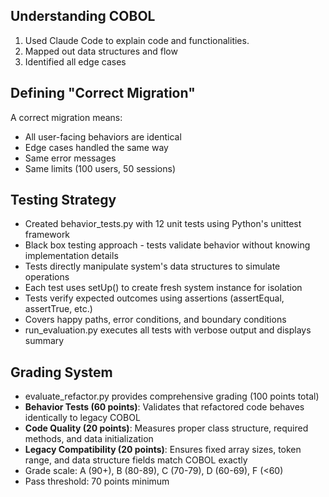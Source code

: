 ## Understanding COBOL
1. Used Claude Code to explain code and functionalities.
2. Mapped out data structures and flow
3. Identified all edge cases

## Defining "Correct Migration"
A correct migration means:
- All user-facing behaviors are identical
- Edge cases handled the same way
- Same error messages
- Same limits (100 users, 50 sessions)

## Testing Strategy
- Created behavior_tests.py with 12 unit tests using Python's unittest framework
- Black box testing approach - tests validate behavior without knowing implementation details
- Tests directly manipulate system's data structures to simulate operations
- Each test uses setUp() to create fresh system instance for isolation
- Tests verify expected outcomes using assertions (assertEqual, assertTrue, etc.)
- Covers happy paths, error conditions, and boundary conditions
- run_evaluation.py executes all tests with verbose output and displays summary

## Grading System
- evaluate_refactor.py provides comprehensive grading (100 points total)
- **Behavior Tests (60 points)**: Validates that refactored code behaves identically to legacy COBOL
- **Code Quality (20 points)**: Measures proper class structure, required methods, and data initialization
- **Legacy Compatibility (20 points)**: Ensures fixed array sizes, token range, and data structure fields match COBOL exactly
- Grade scale: A (90+), B (80-89), C (70-79), D (60-69), F (<60)
- Pass threshold: 70 points minimum